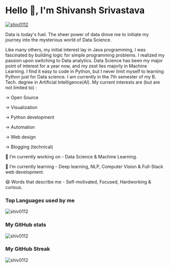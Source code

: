 <h1 align="left">Hello 👋, I'm Shivansh Srivastava</h1>

<p align="left"> <a href="https://github.com/ryo-ma/github-profile-trophy"><img src="https://github-profile-trophy.vercel.app/?username=shiv0112&no-bg=true&column=3&margin-w=15&margin-h=15" alt="shiv0112" /></a> </p>


Data is today's fuel. The sheer power of data drove me to initiate my journey into the mysterious world of Data Science.

Like many others, my initial interest lay in Java programming, I was fascinated by building logic for simple programming problems. I realized my passion upon switching to Data analytics. 
Data Science has been my major point of interest for a year now, and my zest lies majorly in Machine Learning. I find it easy to code in Python, but I never limit myself to learning Python just for Data science.
I am currently in the 7th semester of my B. Tech. degree in Artificial Intelligence(AI).
My current interests are (but are not limited to) :

-> Open Source

-> Visualization

-> Python development

-> Automation

-> Web design

-> Blogging (technical)

🔭 I’m currently working on - Data Science & Machine Learning.

🌱 I’m currently learning - Deep learning, NLP, Computer Vision & Full-Stack web development.

😄 Words that describe me - Self-motivated, Focused, Hardworking & curious.

<h3>Top Languages used by me</h3>
<p>
    <img align="center" src="https://github-readme-stats.vercel.app/api/top-langs?username=shiv0112&show_icons=true&locale=en&layout=compact" alt="shiv0112"/>
</p>

<h3>My GitHub stats</h3>
<p>
    <img align="center" src="https://github-readme-stats.vercel.app/api?username=shiv0112&show_icons=true&locale=en" alt="shiv0112" />
</p>

<h3>My GitHub Streak</h3>
<p>
    <img align="center" src="https://github-readme-streak-stats.herokuapp.com/?user=shiv0112&" alt="shiv0112" />
</p>


